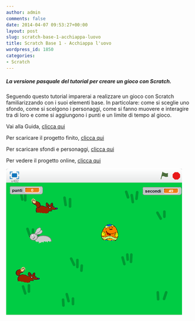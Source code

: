 ```yaml
---
author: admin
comments: false
date: 2014-04-07 09:53:27+00:00
layout: post
slug: scratch-base-1-acchiappa-luovo
title: Scratch Base 1 - Acchiappa l'uovo
wordpress_id: 1850
categories:
- Scratch
---
```


##### La versione pasquale del tutorial per creare un gioco con Scratch.


Seguendo questo tutorial imparerai a realizzare un gioco con Scratch familiarizzando con i suoi elementi base.
In particolare: come si sceglie uno sfondo, come si scelgono i personaggi, come si fanno muovere e interagire tra di loro e come si aggiungono i punti e un limite di tempo al gioco.

Vai alla Guida, <a href="https://drive.google.com/file/d/0B2acWmxEoKDkamxzTUJVOHRiVmM/edit?usp=sharing" target="new">clicca qui</a>

Per scaricare il progetto finito, <a href="https://drive.google.com/file/d/0B2acWmxEoKDkcU54Zzkza01kVk0/edit?usp=sharing" target="new">clicca qui</a>

Per scaricare sfondi e personaggi, <a href="https://drive.google.com/file/d/0B2acWmxEoKDkdEl1MUZ2eFd3ejA/edit?usp=sharing" target="new">clicca qui</a>

Per vedere il progetto online, <a href="http://scratch.mit.edu/projects/19708707/" target="new">clicca qui</a>


![SC_PB_S1_acchiappa_uovo](/assets/uploads/2014/04/SC_PB_S1_acchiappa_uovo.png)
